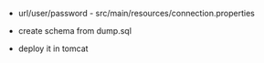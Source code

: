 - url/user/password  -  src/main/resources/connection.properties

- create schema from dump.sql

- deploy it in tomcat

